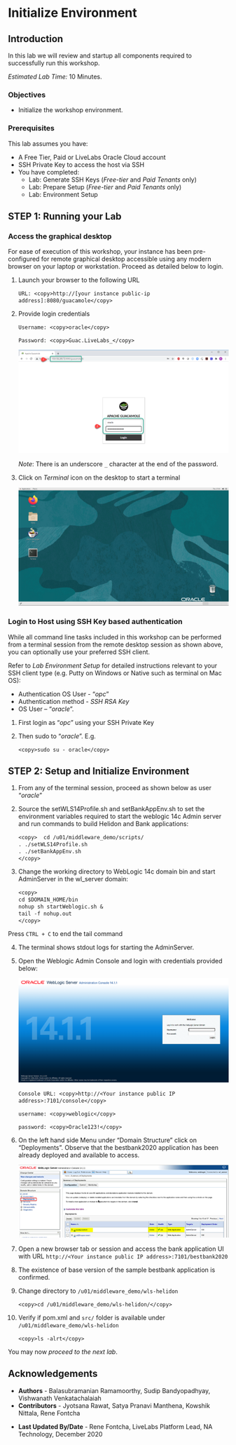# Initialize Environment

## Introduction

In this lab we will review and startup all components required to successfully run this workshop.

*Estimated Lab Time:* 10 Minutes.

### Objectives
- Initialize the workshop environment.

### Prerequisites
This lab assumes you have:
- A Free Tier, Paid or LiveLabs Oracle Cloud account
- SSH Private Key to access the host via SSH
- You have completed:
    - Lab: Generate SSH Keys (*Free-tier* and *Paid Tenants* only)
    - Lab: Prepare Setup (*Free-tier* and *Paid Tenants* only)
    - Lab: Environment Setup

## **STEP 1**: Running your Lab
### Access the graphical desktop
For ease of execution of this workshop, your instance has been pre-configured for remote graphical desktop accessible using any modern browser on your laptop or workstation. Proceed as detailed below to login.

1. Launch your browser to the following URL

    ```
    URL: <copy>http://[your instance public-ip address]:8080/guacamole</copy>
    ```

2. Provide login credentials

    ```
    Username: <copy>oracle</copy>
    ```
    ```
    Password: <copy>Guac.LiveLabs_</copy>
    ```

    ![](./images/guacamole-login.png " ")

    *Note*: There is an underscore `_` character at the end of the password.

3. Click on *Terminal* icon on the desktop to start a terminal

    ![](./images/guacamole-landing.png " ")

### Login to Host using SSH Key based authentication
While all command line tasks included in this workshop can be performed from a terminal session from the remote desktop session as shown above, you can optionally use your preferred SSH client.

Refer to *Lab Environment Setup* for detailed instructions relevant to your SSH client type (e.g. Putty on Windows or Native such as terminal on Mac OS):
  - Authentication OS User - “*opc*”
  - Authentication method - *SSH RSA Key*
  - OS User – “*oracle*”.

1. First login as “*opc*” using your SSH Private Key

2. Then sudo to “*oracle*”. E.g.

    ```
    <copy>sudo su - oracle</copy>
    ```

## **STEP 2**: Setup and Initialize Environment
1.	From any of the terminal session, proceed as shown below as user “*oracle*”
2.	Source the setWLS14Profile.sh and setBankAppEnv.sh to set the environment variables required to start the weblogic 14c Admin server and run commands to build Helidon and Bank applications:

  	```
  	<copy>  cd /u01/middleware_demo/scripts/
  	. ./setWLS14Profile.sh
  	. ./setBankAppEnv.sh
    </copy>
  	```

3.	Change the working directory to WebLogic 14c domain bin and start AdminServer in the wl_server domain:

    ```
    <copy>
    cd $DOMAIN_HOME/bin
    nohup sh startWeblogic.sh &
    tail -f nohup.out
    </copy>
  	```

Press `CTRL + C` to end the tail command

4.	The terminal shows stdout logs for starting the AdminServer.
3.	Open the Weblogic Admin Console and login with credentials provided below:

    ![](./images/adminconsole.png " ")  

    ```
    Console URL: <copy>http://<Your instance public IP address>:7101/console</copy>
    ```
    ```
    username: <copy>weblogic</copy>
    ```
    ```
    password: <copy>Oracle123!</copy>
    ```

4.	On the left hand side Menu under “Domain Structure” click on “Deployments”. Observe that the bestbank2020 application has been already deployed and available to access.

	![](./images/deployments.png " ")  

5.	Open a new browser tab or session and access the bank application UI with URL `http://<Your instance public IP address>:7101/bestbank2020`
6.	The existence of base version of the sample bestbank application is confirmed.
7.	Change directory to `/u01/middleware_demo/wls-helidon`

  	```
  	<copy>cd /u01/middleware_demo/wls-helidon/</copy>
  	```

8.	Verify if pom.xml and `src/` folder is available under `/u01/middleware_demo/wls-helidon`

  	```
  	<copy>ls -alrt</copy>
  	```

You may now *proceed to the next lab*.

## Acknowledgements

- **Authors** - Balasubramanian Ramamoorthy, Sudip Bandyopadhyay, Vishwanath Venkatachalaiah
- **Contributors** - Jyotsana Rawat, Satya Pranavi Manthena, Kowshik Nittala, Rene Fontcha
* **Last Updated By/Date** - Rene Fontcha, LiveLabs Platform Lead, NA Technology, December 2020
